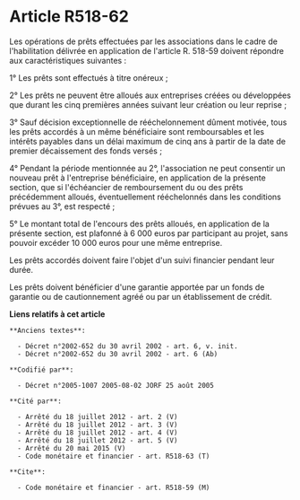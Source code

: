 # Article R518-62

Les opérations de prêts effectuées par les associations dans le cadre de l'habilitation délivrée en application de l'article
R. 518-59 doivent répondre aux caractéristiques suivantes :

1° Les prêts sont effectués à titre onéreux ;

2° Les prêts ne peuvent être alloués aux entreprises créées ou développées que durant les cinq premières années suivant leur
création ou leur reprise ;

3° Sauf décision exceptionnelle de rééchelonnement dûment motivée, tous les prêts accordés à un même bénéficiaire sont
remboursables et les intérêts payables dans un délai maximum de cinq ans à partir de la date de premier décaissement des
fonds versés ;

4° Pendant la période mentionnée au 2°, l'association ne peut consentir un nouveau prêt à l'entreprise bénéficiaire, en
application de la présente section, que si l'échéancier de remboursement du ou des prêts précédemment alloués, éventuellement
rééchelonnés dans les conditions prévues au 3°, est respecté ;

5° Le montant total de l'encours des prêts alloués, en application de la présente section, est plafonné à 6 000 euros par
participant au projet, sans pouvoir excéder 10 000 euros pour une même entreprise.

Les prêts accordés doivent faire l'objet d'un suivi financier pendant leur durée.

Les prêts doivent bénéficier d'une garantie apportée par un fonds de garantie ou de cautionnement agréé ou par un
établissement de crédit.

**Liens relatifs à cet article**

	**Anciens textes**:

	  - Décret n°2002-652 du 30 avril 2002 - art. 6, v. init.
	  - Décret n°2002-652 du 30 avril 2002 - art. 6 (Ab)

	**Codifié par**:

	  - Décret n°2005-1007 2005-08-02 JORF 25 août 2005

	**Cité par**:

	  - Arrêté du 18 juillet 2012 - art. 2 (V)
	  - Arrêté du 18 juillet 2012 - art. 3 (V)
	  - Arrêté du 18 juillet 2012 - art. 4 (V)
	  - Arrêté du 18 juillet 2012 - art. 5 (V)
	  - Arrêté du 20 mai 2015 (V)
	  - Code monétaire et financier - art. R518-63 (T)

	**Cite**:

	  - Code monétaire et financier - art. R518-59 (M)
